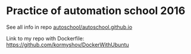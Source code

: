 # Practice of automation school 2016

See all info in repo [autoschool/autoschool.github.io](https://github.com/autoschool/autoschool.github.io)

Link to my repo with Dockerfile: https://github.com/kormyshov/DockerWithUbuntu
